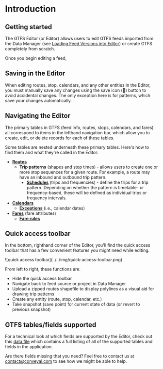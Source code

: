# Introduction

## Getting started

The GTFS Editor (or Editor) allows users to edit GTFS feeds imported from the Data Manager (see [Loading Feed Versions into Editor](../../user/managing-projects-feeds/#loading-feed-versions-into-editor)) or create GTFS completely from scratch.

Once you begin editing a feed,

## Saving in the Editor

When editing routes, stop, calendars, and any other entities in the Editor, you must manually save any changes using the save icon (💾) button to avoid accidental changes. The only exception here is for patterns, which save your changes automatically.

## Navigating the Editor

The primary tables in GTFS (feed info, routes, stops, calendars, and fares) all correspond to items in the lefthand navigation bar, which allow you to create, edit, or delete records for each of these tables.

Some tables are nested underneath these primary tables. Here's how to find them and what they're called in the Editor:

- **[Routes](routes)**
    - **[Trip patterns](patterns)** (shapes and stop times) - allows users to create one or more stop sequences for a given route. For example, a route may have an inbound and outbound trip pattern.
        - **[Schedules](schedules)** (trips and frequencies) - define the trips for a trip pattern. Depending on whether the pattern is timetable- or frequency-based, these will be defined as individual trips or frequency intervals.
- **[Calendars](calendars)**
    - **[Exceptions](calendars/#editing-schedule-exceptions)** (i.e., calendar dates)
- **[Fares](fares)** (fare attributes)
    - **[Fare rules](fares/#fare-rules)**

## Quick access toolbar

In the bottom, righthand corner of the Editor, you'll find the quick access toolbar that has a few convenient features you might need while editing.
<div class="img-center">
![quick access toolbar](../../img/quick-access-toolbar.png)
</div>

From left to right, these functions are:

- Hide the quick access toolbar
- Navigate back to feed source or project in Data Manager
- Upload a zipped routes shapefile to display polylines as a visual aid for drawing trip patterns
- Create any entity (route, stop, calendar, etc.)
- Take snapshot (save point) for current state of data (or revert to previous snapshot)

## GTFS tables/fields supported

For a technical look at which fields are supported by the Editor, check out this [data file](https://github.com/conveyal/datatools-ui/blob/master/gtfs.yml) which contains a full listing of all of the supported tables and fields in the application.

Are there fields missing that you need? Feel free to contact us at <a href="mailto:contact@conveyal.com">contact@conveyal.com</a> to see how we might be able to help.
